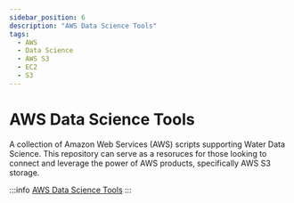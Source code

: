```yaml
---
sidebar_position: 6
description: "AWS Data Science Tools"
tags:
  - AWS
  - Data Science
  - AWS S3
  - EC2
  - S3
---
```


# AWS Data Science Tools

A collection of Amazon Web Services (AWS) scripts supporting Water Data Science. This repository can serve as a resoruces for those looking to connect and leverage the power of AWS products, specifically AWS S3 storage.

:::info
<a href="https://github.com/whitelightning450/AWS_Scripts">AWS Data Science Tools</a>
:::
